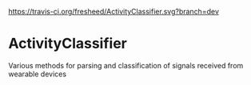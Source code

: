 https://travis-ci.org/fresheed/ActivityClassifier.svg?branch=dev

# ActivityClassifier
Various methods for parsing and classification of signals received from wearable devices
